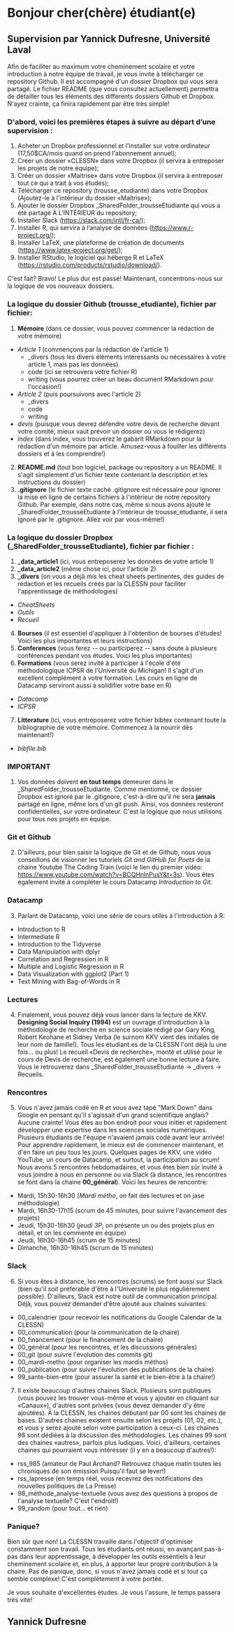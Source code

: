 # Bonjour cher(chère) étudiant(e)

## Supervision par Yannick Dufresne, Université Laval

Afin de faciliter au maximum votre cheminement scolaire et votre introduction à notre équipe de travail, je vous invite à télécharger ce repository Github. Il est accompagné d'un dossier Dropbox qui vous sera partagé. 
Le fichier README (que vous consultez actuellement) permettra de détailler tous les éléments des différents dossiers Github et Dropbox. 
N'ayez crainte, ça finira rapidement par être très simple!

### D'abord, voici les premières étapes à suivre au départ d’une supervision :

1. Acheter un Dropbox professionnel et l'installer sur votre ordinateur (17,50$CA/mois quand on prend l'abonnement annuel);
2. Créer un dossier «CLESSN» dans votre Dropbox (il servira à entreposer les projets de notre équipe);
3. Créer un dossier «Maitrise» dans votre Dropbox (il servira à entreposer tout ce qui a trait à vos études);
4. Télécharger ce repository (trousse_etudiante) dans votre Dropbox (Ajoutez-le à l'intérieur du dossier «Maitrise»);
5. Ajouter le dossier Dropbox _SharedFolder_trousseEtudiante qui vous a été partagé À L'INTÉRIEUR du repository;
6. Installer Slack (https://slack.com/intl/fr-ca/);
7. Installer R, qui servira à l’analyse de données (https://www.r-project.org/); 
8. Installer LaTeX, une plateforme de création de documents (https://www.latex-project.org/get/);
9. Installer RStudio, le logiciel qui héberge R et LaTeX (https://rstudio.com/products/rstudio/download/).

C'est fait? Bravo! Le plus dur est passé!
Maintenant, concentrons-nous sur la logique de vos nouveaux dossiers.

### La logique du dossier Github (trousse_etudiante), fichier par fichier:

1. **Mémoire** (dans ce dossier, vous pouvez commencer la rédaction de votre mémoire)
  - *Article 1* (commençons par la rédaction de l'article 1)
    - _divers (tous les divers éléments intéressants ou nécessaires à votre article 1, mais pas les données)
    - code (ici se retrouvera votre fichier R)
    - writing (vous pourrez créer un beau document RMarkdown pour l'occasion!)
  - *Article 2* (puis poursuivons avec l'article 2)
    - _divers
    - code
    - writing
  - *devis* (puisque vous devrez défendre votre devis de recherche devant votre comité, mieux vaut prévoir un dossier où vous le rédigerez)
  - *index* (dans index, vous trouverez le gabarit RMarkdown pour la rédaction d'un mémoire par article. Amusez-vous à fouiller les différents dossiers et à les comprendre!)
2. **README.md** (tout bon logiciel, package ou repository a un README. Il s'agit simplement d'un fichier texte contenant la description et les instructions du dossier)
3. **.gitignore** (le fichier texte caché .gitignore est nécessaire pour ignorer la mise en ligne de certains fichiers à l'intérieur de notre repository Github. Par exemple, dans notre cas, même si nous avons ajouté le _SharedFolder_trousseEtudiante à l'intérieur de trousse_etudiante, il sera ignoré par le .gitignore. Allez voir par vous-même!)

### La logique du dossier Dropbox (_SharedFolder_trousseEtudiante), fichier par fichier :

1. **_data_article1** (ici, vous entreposerez les données de votre article 1)
2. **_data_article2** (même chose ici, pour l'article 2)
3. **_divers** (on vous a déjà mis les cheat sheets pertinentes, des guides de rédaction et les recueils créés par la CLESSN pour faciliter l'apprentissage de méthodologies)
  - *CheatSheets*
  - *Outils*
  - *Recueil*
4. **Bourses** (il est essentiel d'appliquer à l'obtention de bourses d'études! Voici les plus importantes et leurs instructions)
5. **Conferences** (vous ferez -- ou participerez -- sans doute à plusieurs conférences pendant vos études. Voici les plus importantes)
6. **Formations** (vous serez invité à participer à l'école d'été méthodologique ICPSR de l'Université du Michigan! Il s'agit d'un excellent complément à votre formation. Les cours en ligne de Datacamp serviront aussi à solidifier votre base en R)
  - *Datacamp*
  - *ICPSR*
7. **Litterature** (ici, vous entreposerez votre fichier bibtex contenant toute la bibliographie de votre mémoire. Commencez à la nourrir dès maintenant!)
  - *bibfile.bib*
  
### IMPORTANT

1. Vos données doivent **en tout temps** demeurer dans le _SharedFolder_trousseEtudiante. Comme mentionné, ce dossier Dropbox est ignoré par le .gitignore, c'est-à-dire qu'il ne sera **jamais** partagé en ligne, même lors d'un git push. Ainsi, vos données resteront confidentielles, sur votre ordinateur. C'est la logique que nous utilisons pour tous nos projets en équipe.

### Git et Github

2. D'ailleurs, pour bien saisir la logique de Git et de Github, nous vous conseillons de visionner les tutoriels *Git and GitHub for Poets* de la chaine Youtube The Coding Train (voici le lien du premier vidéo: https://www.youtube.com/watch?v=BCQHnlnPusY&t=3s). Vous êtes également invité à compléter le cours Datacamp *Introduction to Git*.

### Datacamp

3. Parlant de Datacamp, voici une série de cours utiles à l'introduction à R:
  - Introduction to R
  - Intermediate R
  - Introduction to the Tidyverse
  - Data Manipulation with dplyr
  - Correlation and Regression in R
  - Multiple and Logistic Regression in R
  - Data Visualization with ggplot2 (Part 1)
  - Text Mining with Bag-of-Words in R
  
### Lectures
  
  4. Finalement, vous pouvez déjà vous lancer dans la lecture de KKV. **Designing Social Inquiry (1994)** est un ouvrage d'introduction à la méthodologie de recherche en science sociale rédigé par Gary King, Robert Keohane et Sidney Verba (le surnom KKV vient des initiales de leur nom de famille!). Tous les étudiant.es de la CLESSN l'ont déjà lu une fois... ou plus! Le recueil «Devis de recherche», monté et utilisé pour le cours de Devis de recherche, est également une bonne lecture à faire. Vous le retrouverez dans _SharedFolder_trousseEtudiante -> _divers -> Recueils.
  
### Rencontres
  
  5. Vous n'avez jamais codé en R et vous avez tapé "Mark Down" dans Google en pensant qu'il s'agissait d'un grand scientifique anglais? Aucune crainte! Vous êtes au bon endroit pour vous initier et rapidement développer une expertise dans les sciences sociales numériques. Plusieurs étudiants de l'équipe n'avaient jamais codé avant leur arrivée! Pour apprendre rapidement, le mieux est de commencer maintenant, et d'en faire un peu tous les jours. Quelques pages de KKV, une vidéo YouTube, un cours de Datacamp, et surtout, la participation au scrum! Nous avons 5 rencontres hebdomadaires, et vous êtes bien sûr invité à vous joindre à nous en personne ou via Slack (à distance, les rencontres se font dans la chaine **00_général**). Voici les heures de rencontre:
  - Mardi, 15h30-16h30 (*Mardi métho*, on fait des lectures et on jase méthodologie)
  - Mardi, 16h30-17h15 (scrum de 45 minutes, pour suivre l'avancement des projets)
  - Jeudi, 15h30-16h30 (*jeudi 3P*, on présente un ou des projets plus en détail, et on les commente en équipe)
  - Jeudi, 16h30-16h45 (scrum de 15 minutes)
  - Dimanche, 16h30-16h45 (scrum de 15 minutes)
  
### Slack
  
  6. Si vous êtes à distance, les rencontres (scrums) se font aussi sur Slack (bien qu'il soit préférable d'être à l'Université le plus régulièrement possible). D'ailleurs, Slack est notre outil de communication principal. Déjà, vous pouvez demander d'être ajouté aux chaines suivantes:
  - 00_calendrier (pour recevoir les notifications du Google Calendar de la CLESSN)
  - 00_communication (pour la communication de la chaire)
  - 00_financement (pour le financement de la chaire)
  - 00_général (pour les rencontres, et les discussions générales)
  - 00_git (pour suivre l'évolution des commits git)
  - 00_mardi-metho (pour organiser les mardis méthos)
  - 00_publication (pour suivre l'évolution des publications de la chaire)
  - 99_sante-bien-etre (pour assurer la santé et le bien-être à la chaire!)
  
  7. Il existe beaucoup d'autres chaines Slack. Plusieurs sont publiques (vous pouvez les trouver vous-même et vous y ajouter en cliquant sur «Canaux»), d'autres sont privées (vous devez demander d'y être ajoutées). À la CLESSN, les chaines débutant par 00 sont les chaines de bases. D'autres chaines existent ensuite selon les projets (01, 02, etc.), et vous y serez ajouté selon votre participation à ceux-ci. Les chaines 98 sont dédiées à la discussion des méthodologies. Les chaines 99 sont des chaines «autres», parfois plus ludiques. Voici, d'ailleurs, certaines chaines qui pourraient vous intéresser (il y en a beaucoup d'autres!):
  - rss_985 (amateur de Paul Archand? Retrouvez chaque matin toutes les chroniques de son émission Puisqu'il faut se lever!)
  - rss_lapresse (en temps réel, vous recevrez des notifications des nouvelles politiques de La Presse)
  - 98_méthode_analyse-textuelle (vous avez des questions à propos de l'analyse textuelle? C'est l'endroit!)
  - 99_random (pour tout... et rien)
  
### Panique?

Bien sûr que non! La CLESSN travaille dans l'objectif d'optimiser constamment son travail. Tous les étudiants ont réussi, en avançant pas-à-pas dans leur apprentissage, à développer les outils essentiels à leur cheminement scolaire et, en plus, à apporter leur propre contribution à la chaire. Pas de panique, donc, si vous n'avez jamais codé et si tout ça semble complexe! C'est complètement à votre portée. 

Je vous souhaite d'excellentes études.
Je vous l'assure, le temps passera très vite!

## Yannick Dufresne
